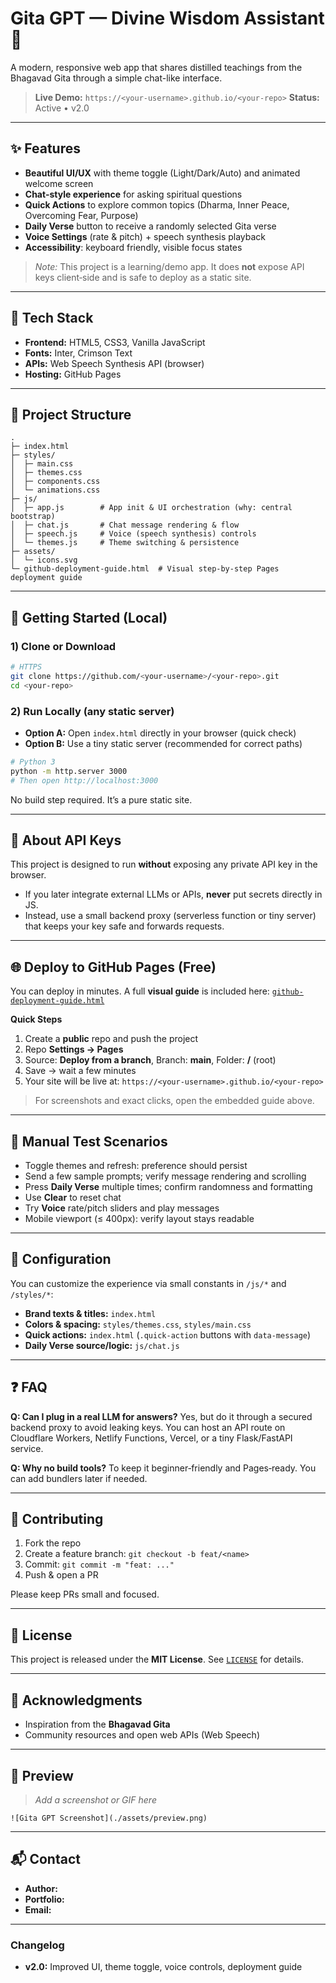 # Gita GPT — Divine Wisdom Assistant 🙏

A modern, responsive web app that shares distilled teachings from the Bhagavad Gita through a simple chat-like interface.

> **Live Demo:** `https://<your-username>.github.io/<your-repo>`
> **Status:** Active • v2.0

---

## ✨ Features

* **Beautiful UI/UX** with theme toggle (Light/Dark/Auto) and animated welcome screen
* **Chat-style experience** for asking spiritual questions
* **Quick Actions** to explore common topics (Dharma, Inner Peace, Overcoming Fear, Purpose)
* **Daily Verse** button to receive a randomly selected Gita verse
* **Voice Settings** (rate & pitch) + speech synthesis playback
* **Accessibility**: keyboard friendly, visible focus states

> *Note:* This project is a learning/demo app. It does **not** expose API keys client‑side and is safe to deploy as a static site.

---

## 🧰 Tech Stack

* **Frontend:** HTML5, CSS3, Vanilla JavaScript
* **Fonts:** Inter, Crimson Text
* **APIs:** Web Speech Synthesis API (browser)
* **Hosting:** GitHub Pages

---

## 📁 Project Structure

```
.
├─ index.html
├─ styles/
│  ├─ main.css
│  ├─ themes.css
│  ├─ components.css
│  └─ animations.css
├─ js/
│  ├─ app.js        # App init & UI orchestration (why: central bootstrap)
│  ├─ chat.js       # Chat message rendering & flow
│  ├─ speech.js     # Voice (speech synthesis) controls
│  └─ themes.js     # Theme switching & persistence
├─ assets/
│  └─ icons.svg
└─ github-deployment-guide.html  # Visual step-by-step Pages deployment guide
```

---

## 🚀 Getting Started (Local)

### 1) Clone or Download

```bash
# HTTPS
git clone https://github.com/<your-username>/<your-repo>.git
cd <your-repo>
```

### 2) Run Locally (any static server)

* **Option A:** Open `index.html` directly in your browser (quick check)
* **Option B:** Use a tiny static server (recommended for correct paths)

```bash
# Python 3
python -m http.server 3000
# Then open http://localhost:3000
```

No build step required. It’s a pure static site.

---

## 🔐 About API Keys

This project is designed to run **without** exposing any private API key in the browser.

* If you later integrate external LLMs or APIs, **never** put secrets directly in JS.
* Instead, use a small backend proxy (serverless function or tiny server) that keeps your key safe and forwards requests.

---

## 🌐 Deploy to GitHub Pages (Free)

You can deploy in minutes. A full **visual guide** is included here: [`github-deployment-guide.html`](./github-deployment-guide.html)

**Quick Steps**

1. Create a **public** repo and push the project
2. Repo **Settings → Pages**
3. Source: **Deploy from a branch**, Branch: **main**, Folder: **/** (root)
4. Save → wait a few minutes
5. Your site will be live at: `https://<your-username>.github.io/<your-repo>`

> For screenshots and exact clicks, open the embedded guide above.

---

## 🧪 Manual Test Scenarios

* Toggle themes and refresh: preference should persist
* Send a few sample prompts; verify message rendering and scrolling
* Press **Daily Verse** multiple times; confirm randomness and formatting
* Use **Clear** to reset chat
* Try **Voice** rate/pitch sliders and play messages
* Mobile viewport (≤ 400px): verify layout stays readable

---

## 🔧 Configuration

You can customize the experience via small constants in `/js/*` and `/styles/*`:

* **Brand texts & titles:** `index.html`
* **Colors & spacing:** `styles/themes.css`, `styles/main.css`
* **Quick actions:** `index.html` (`.quick-action` buttons with `data-message`)
* **Daily Verse source/logic:** `js/chat.js`

---

## ❓ FAQ

**Q: Can I plug in a real LLM for answers?**
Yes, but do it through a secured backend proxy to avoid leaking keys. You can host an API route on Cloudflare Workers, Netlify Functions, Vercel, or a tiny Flask/FastAPI service.

**Q: Why no build tools?**
To keep it beginner‑friendly and Pages‑ready. You can add bundlers later if needed.

---

## 🤝 Contributing

1. Fork the repo
2. Create a feature branch: `git checkout -b feat/<name>`
3. Commit: `git commit -m "feat: ..."`
4. Push & open a PR

Please keep PRs small and focused.

---

## 📝 License

This project is released under the **MIT License**. See [`LICENSE`](./LICENSE) for details.

---

## 🙏 Acknowledgments

* Inspiration from the **Bhagavad Gita**
* Community resources and open web APIs (Web Speech)

---

## 📸 Preview

> *Add a screenshot or GIF here*

```
![Gita GPT Screenshot](./assets/preview.png)
```

---

## 📬 Contact

* **Author:** <your name>
* **Portfolio:** <your link>
* **Email:** <your email>

---

### Changelog

* **v2.0:** Improved UI, theme toggle, voice controls, deployment guide
